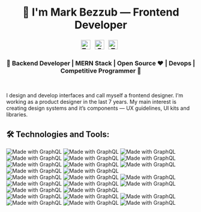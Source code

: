 <h1 align="center">👋 I'm Mark Bezzub — Frontend Developer</h1>

<h3 align="center">
<a href="https://t.me/bezzz23"><img src="https://cdn.jsdelivr.net/npm/simple-icons@v3/icons/telegram.svg" width="25px" alt="Telegram"></a>
&nbsp;
<a href="mailto:bezzz2304@gmail.com"><img src="https://cdn.jsdelivr.net/npm/simple-icons@v3/icons/gmail.svg" width="25px" alt="Email"></a> 
&nbsp;
<a href="https://twitter.com/Bezzz23"><img src="https://cdn.jsdelivr.net/npm/simple-icons@v3/icons/twitter.svg" width="25px" alt="Twitter"></a> 
&nbsp;
<!-- <a href="mailto:qle2@hawk.iit.edu"><img src="https://cdn.jsdelivr.net/npm/simple-icons@v3/icons/linkedin.svg" width="25px" alt="linkedin"></a>
&nbsp; &nbsp; -->
</h3>
<h3 align="center">🚀 Backend Developer | MERN Stack | Open Source ♥ | Devops | Competitive Programmer  🚀</h3>
<br />

I design and develop interfaces and call myself a frontend designer. I‘m working as a product designer in the last 7 years. My main interest is creating design systems and it’s components — UX guidelines, UI kits and libraries.

## 🛠️ Technologies and Tools:
<img src="https://img.shields.io/badge/JavaScript-blue?logo=JavaScript&logoColor=white" alt="Made with GraphQL"/>
<img src="https://img.shields.io/badge/TypeScript-blue?logo=TypeScript&logoColor=white" alt="Made with GraphQL"/>
<img src="https://img.shields.io/badge/NodeJS-blue?logo=Node.js&logoColor=white" alt="Made with GraphQL"/>
<img src="https://img.shields.io/badge/Socket.io-blue?logo=Socket.io&logoColor=white" alt="Made with GraphQL">
<img src="https://img.shields.io/badge/GraphQL-blue?logo=graphql&logoColor=white" alt="Made with GraphQL">
<img src="https://img.shields.io/badge/React-blue?logo=React&logoColor=white" alt="Made with GraphQL">
<img src="https://img.shields.io/badge/NextJS-blue?logo=Next.js&logoColor=white" alt="Made with GraphQL">
<img src="https://img.shields.io/badge/Redux-blue?logo=Redux&logoColor=white" alt="Made with GraphQL">
<img src="https://img.shields.io/badge/Redux Saga-blue?logo=Redux-Saga&logoColor=white" alt="Made with GraphQL">
<img src="https://img.shields.io/badge/VueJS-blue?logo=Vue.js&logoColor=white" alt="Made with GraphQL">
<img src="https://img.shields.io/badge/Svelte-blue?logo=Svelte&logoColor=white" alt="Made with GraphQL">
<br/>
<img src="https://img.shields.io/badge/ESLint-blue?logo=ESLint&logoColor=white" alt="Made with GraphQL">
<img src="https://img.shields.io/badge/Webpack-blue?logo=Webpack&logoColor=white" alt="Made with GraphQL">
<img src="https://img.shields.io/badge/Vite-blue?logo=Vite&logoColor=white" alt="Made with GraphQL" />
<br/>
<img src="https://img.shields.io/badge/Sass-blue?logo=Sass&logoColor=white" alt="Made with GraphQL">
<img src="https://img.shields.io/badge/Less-blue?logo=Less&logoColor=white" alt="Made with GraphQL">
<img src="https://img.shields.io/badge/CSS-blue?logo=CSS3&logoColor=white" alt="Made with GraphQL">
<img src="https://img.shields.io/badge/Tailwind-blue?logo=TailwindCSS&logoColor=white" alt="Made with GraphQL">
<img src="https://img.shields.io/badge/Styled Components-blue?logo=styled-components&logoColor=white" alt="Made with GraphQL">
<br/>
<img src="https://img.shields.io/badge/Docker-blue?logo=Docker&logoColor=white" alt="Made with GraphQL">
<img src="https://img.shields.io/badge/Git-blue?logo=Git&logoColor=white" alt="Made with GraphQL">
<img src="https://img.shields.io/badge/VSCode-blue?logo=Visual Studio Code&logoColor=white" alt="Made with GraphQL">
<img src="https://img.shields.io/badge/Gitlab-blue?logo=Gitlab&logoColor=white" alt="Made with GraphQL">
<img src="https://img.shields.io/badge/Bitbucket-blue?logo=Bitbucket&logoColor=white" alt="Made with GraphQL">
<img src="https://img.shields.io/badge/Heroku-blue?logo=Heroku&logoColor=white" alt="Made with GraphQL">
